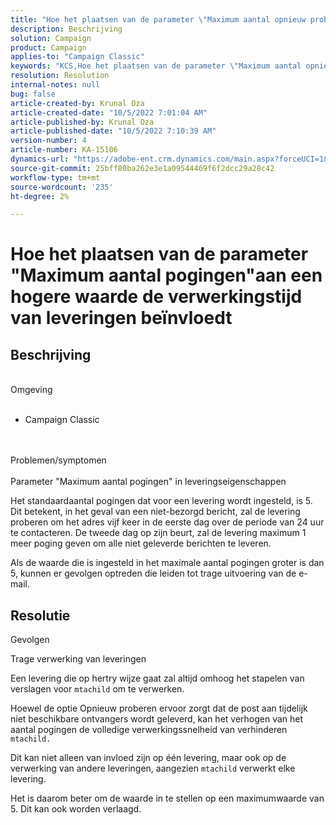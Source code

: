 ```yaml
---
title: "Hoe het plaatsen van de parameter \"Maximum aantal opnieuw probeert \"aan een hogere waarde beïnvloedt de verwerkingstijd van leveringen"
description: Beschrijving
solution: Campaign
product: Campaign
applies-to: "Campaign Classic"
keywords: "KCS,Hoe het plaatsen van de parameter \"Maximum aantal opnieuw probeert \"aan een hogere waarde beïnvloedt de verwerkingstijd van leveringen"
resolution: Resolution
internal-notes: null
bug: false
article-created-by: Krunal Oza
article-created-date: "10/5/2022 7:01:04 AM"
article-published-by: Krunal Oza
article-published-date: "10/5/2022 7:10:39 AM"
version-number: 4
article-number: KA-15106
dynamics-url: "https://adobe-ent.crm.dynamics.com/main.aspx?forceUCI=1&pagetype=entityrecord&etn=knowledgearticle&id=254ed678-7b44-ed11-bba2-002248086a27"
source-git-commit: 25bff80ba262e3e1a09544469f6f2dcc29a28c42
workflow-type: tm+mt
source-wordcount: '235'
ht-degree: 2%

---
```


# Hoe het plaatsen van de parameter &quot;Maximum aantal pogingen&quot;aan een hogere waarde de verwerkingstijd van leveringen beïnvloedt

## Beschrijving

<br>Omgeving<br><br>
- Campaign Classic



<br><br>Problemen/symptomen<br><br>
Parameter &quot;Maximum aantal pogingen&quot; in leveringseigenschappen

Het standaardaantal pogingen dat voor een levering wordt ingesteld, is 5. Dit betekent, in het geval van een niet-bezorgd bericht, zal de levering proberen om het adres vijf keer in de eerste dag over de periode van 24 uur te contacteren. De tweede dag op zijn beurt, zal de levering maximum 1 meer poging geven om alle niet geleverde berichten te leveren.

Als de waarde die is ingesteld in het maximale aantal pogingen groter is dan 5, kunnen er gevolgen optreden die leiden tot trage uitvoering van de e-mail.


## Resolutie


Gevolgen

Trage verwerking van leveringen

Een levering die op hertry wijze gaat zal altijd omhoog het stapelen van verslagen voor `mtachild` om te verwerken.

Hoewel de optie Opnieuw proberen ervoor zorgt dat de post aan tijdelijk niet beschikbare ontvangers wordt geleverd, kan het verhogen van het aantal pogingen de volledige verwerkingssnelheid van verhinderen `mtachild.`

Dit kan niet alleen van invloed zijn op één levering, maar ook op de verwerking van andere leveringen, aangezien `mtachild` verwerkt elke levering.



Het is daarom beter om de waarde in te stellen op een maximumwaarde van 5. Dit kan ook worden verlaagd.
